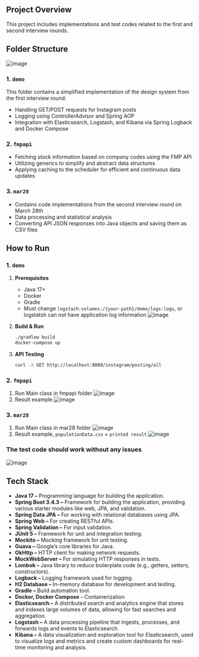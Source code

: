 ## Project Overview
This project includes implementations and test codes related to the first and second interview rounds.

## Folder Structure
![image](https://github.com/user-attachments/assets/66cb1e36-ffdc-4cce-8ab5-d7a305909aa4)

### 1. `demo`
This folder contains a simplified implementation of the design system from the first interview round:
* Handling GET/POST requests for Instagram posts
* Logging using ControllerAdvisor and Spring AOP
* Integration with Elasticsearch, Logstash, and Kibana via Spring Logback and Docker Compose

### 2. `fmpapi`
* Fetching stock information based on company codes using the FMP API
* Utilizing generics to simplify and abstract data structures
* Applying caching to the scheduler for efficient and continuous data updates

### 3. `mar28`
* Contains code implementations from the second interview round on March 28th
* Data processing and statistical analysis
* Converting API JSON responses into Java objects and saving them as CSV files



## How to Run

### 1. `demo`
1. **Prerequisites**
   * Java 17+
   * Docker
   * Gradle
   * Must change `logstach:volumes:/{your-path}/demo/logs:logs`, or logstatsh can not have application log information
![image](https://github.com/user-attachments/assets/6b6804a8-a2f9-462f-8ad3-04a03970ee84)

   
2. **Build & Run**
   ```sh
   ./gradlew build
   docker-compose up
   ```

3. **API Testing**
   ```sh
   curl -X GET http://localhost:8080/instagram/posting/all
   ```

### 2. `fmpapi`
1. Run Main class in fmpapi folder
![image](https://github.com/user-attachments/assets/f1303edd-40cc-4910-9a37-1740e7a2f1f7)
2. Result example
![image](https://github.com/user-attachments/assets/4fde22a2-bb63-4828-902d-f6fef2b896d6)

### 3. `mar28`
1. Run Main class in mar28 folder
![image](https://github.com/user-attachments/assets/52c194ad-460d-44ac-bedb-6ba989294a71)
2. Result example,  `populationData.csv` + `printed result`
![image](https://github.com/user-attachments/assets/4df8e85d-96cd-41ba-8542-8c33d1d4219a)

### The test code should work without any issues
![image](https://github.com/user-attachments/assets/285ef67c-335f-4251-9f5a-a767bffb119a)



## Tech Stack
* **Java 17 –** Programming language for building the application.
* **Spring Boot 3.4.3 –** Framework for building the application, providing various starter modules like web, JPA, and validation.
* **Spring Data JPA –** For working with relational databases using JPA.
* **Spring Web –** For creating RESTful APIs.
* **Spring Validation –** For input validation.
* **JUnit 5 –** Framework for unit and integration testing.
* **Mockito –** Mocking framework for unit testing.
* **Guava –** Google’s core libraries for Java.
* **OkHttp –** HTTP client for making network requests.
* **MockWebServer –** For simulating HTTP responses in tests.
* **Lombok –** Java library to reduce boilerplate code (e.g., getters, setters, constructors).
* **Logback –** Logging framework used for logging.
* **H2 Database –** In-memory database for development and testing.
* **Gradle –** Build automation tool.
* **Docker, Docker Compose -** Containerization
* **Elasticsearch –** A distributed search and analytics engine that stores and indexes large volumes of data, allowing for fast searches and aggregation.
* **Logstash –** A data processing pipeline that ingests, processes, and forwards logs and events to Elasticsearch.
* **Kibana –** A data visualization and exploration tool for Elasticsearch, used to visualize logs and metrics and create custom dashboards for real-time monitoring and analysis.

